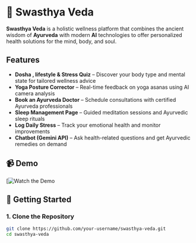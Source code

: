 # 🌿 Swasthya Veda

**Swasthya Veda** is a holistic wellness platform that combines the ancient wisdom of **Ayurveda** with modern **AI** technologies to offer personalized health solutions for the mind, body, and soul.

##  Features

-  **Dosha , lifestyle & Stress Quiz** – Discover your body type and mental state for tailored wellness advice  
-  **Yoga Posture Corrector** – Real-time feedback on yoga asanas using AI camera analysis  
-  **Book an Ayurveda Doctor** – Schedule consultations with certified Ayurveda professionals  
- **Sleep Management Page** – Guided meditation sessions and Ayurvedic sleep rituals  
-  **Log Daily Stress** – Track your emotional health and monitor improvements  
-  **Chatbot (Gemini API)** – Ask health-related questions and get Ayurvedic remedies on demand

## 📹 Demo

[![Watch the Demo]()

## 🚀 Getting Started

### 1. Clone the Repository
```bash
git clone https://github.com/your-username/swasthya-veda.git
cd swasthya-veda
